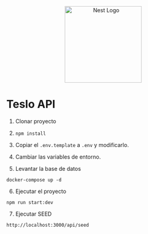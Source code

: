 <p align="center">
  <a href="http://nestjs.com/" target="blank"><img src="https://nestjs.com/img/logo-small.svg" width="200" alt="Nest Logo" /></a>
</p>

# Teslo API

1. Clonar proyecto

2. `npm install`

3. Copiar el `.env.template` a `.env` y modificarlo.

4. Cambiar las variables de entorno.

5. Levantar la base de datos

```
docker-compose up -d
```

6. Ejecutar el proyecto

```
npm run start:dev
```

7. Ejecutar SEED

```
http://localhost:3000/api/seed
```
